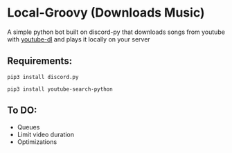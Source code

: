 # Local-Groovy (Downloads Music)
A simple python bot built on discord-py that downloads songs from youtube with [youtube-dl](https://youtube-dl.org) and plays it locally on your server


## Requirements:
 `pip3 install discord.py`
 
 `pip3 install youtube-search-python`

## To DO:

- Queues
- Limit video duration
- Optimizations
